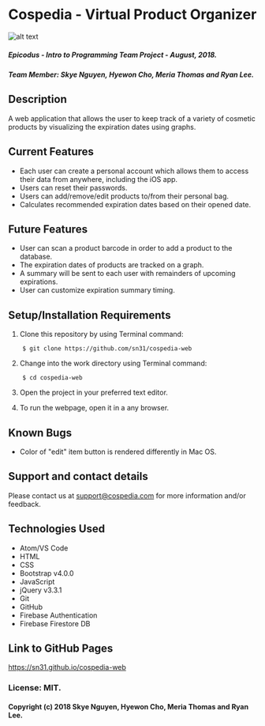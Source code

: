 # Cospedia - Virtual Product Organizer

![alt text](https://i.imgur.com/yBag0Mp.png)

##### Epicodus - Intro to Programming Team Project  - August, 2018.
##### Team Member: Skye Nguyen, Hyewon Cho, Meria Thomas and Ryan Lee.

## Description

A web application that allows the user to keep track of a variety of cosmetic products by visualizing the expiration dates using graphs.

## Current Features

* Each user can create a personal account which allows them to access their data from anywhere, including the iOS app.
* Users can reset their passwords.
* Users can add/remove/edit products to/from their personal bag.
* Calculates recommended expiration dates based on their opened date.

## Future Features

* User can scan a product barcode in order to add a product to the database.
* The expiration dates of products are tracked on a graph.
* A summary will be sent to each user with remainders of upcoming expirations.
* User can customize expiration summary timing.

## Setup/Installation Requirements

1. Clone this repository by using Terminal command:
```
    $ git clone https://github.com/sn31/cospedia-web
```
2. Change into the work directory using Terminal command:
```
    $ cd cospedia-web
```
3. Open the project in your preferred text editor.

4. To run the webpage, open it in a any browser.

## Known Bugs

* Color of "edit" item button is rendered differently in Mac OS.

## Support and contact details

Please contact us at support@cospedia.com for more information and/or feedback.

## Technologies Used

* Atom/VS Code
* HTML
* CSS
* Bootstrap v4.0.0
* JavaScript
* jQuery v3.3.1    
* Git
* GitHub
* Firebase Authentication
* Firebase Firestore DB

## Link to GitHub Pages

https://sn31.github.io/cospedia-web

### License: MIT.

#### Copyright (c) 2018 Skye Nguyen, Hyewon Cho, Meria Thomas and Ryan Lee.
